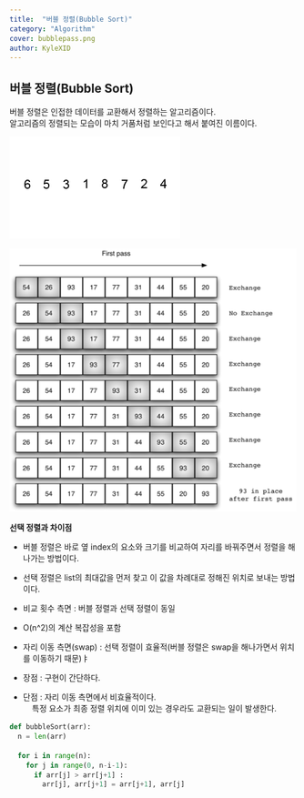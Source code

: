 ```yaml
---
title:  "버블 정렬(Bubble Sort)"
category: "Algorithm"
cover: bubblepass.png
author: KyleXID
---
```

## 버블 정렬(Bubble Sort)

버블 정렬은 인접한 데이터를 교환해서 정렬하는 알고리즘이다.  
알고리즘의 정렬되는 모습이 마치 거품처럼 보인다고 해서 붙여진 이름이다.  

![](./bubble.gif)  

![](./bubblepass.png)  

**선택 정렬과 차이점**
- 버블 정렬은 바로 옆 index의 요소와 크기를 비교하여 자리를 바꿔주면서 정렬을 해나가는 방법이다.
- 선택 정렬은 list의 최대값을 먼저 찾고 이 값을 차례대로 정해진 위치로 보내는 방법이다.

- 비교 횟수 측면 : 버블 정렬과 선택 정렬이 동일
- O(n^2)의 계산 복잡성을 포함
- 자리 이동 측면(swap) : 선택 정렬이 효율적(버블 정렬은 swap을 해나가면서 위치를 이동하기 때문)ㅑ

- 장점 : 구현이 간단하다.
- 단점 : 자리 이동 측면에서 비효율적이다.  
&nbsp;&nbsp;&nbsp;&nbsp;특정 요소가 최종 정렬 위치에 이미 있는 경우라도 교환되는 일이 발생한다.

```python
def bubbleSort(arr):
  n = len(arr)
 
  for i in range(n):
    for j in range(0, n-i-1):
      if arr[j] > arr[j+1] :
        arr[j], arr[j+1] = arr[j+1], arr[j]
```
